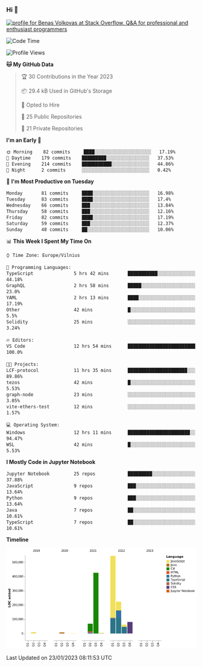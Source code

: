 ### Hi 👋
<a href="https://stackoverflow.com/users/14954249/benas-volkovas"><img src="https://stackoverflow.com/users/flair/14954249.png?theme=dark" width="208" height="58" alt="profile for Benas Volkovas at Stack Overflow, Q&amp;A for professional and enthusiast programmers" title="profile for Benas Volkovas at Stack Overflow, Q&amp;A for professional and enthusiast programmers"></a>

<!--START_SECTION:waka-->
![Code Time](http://img.shields.io/badge/Code%20Time-1%2C223%20hrs%209%20mins-blue)

![Profile Views](http://img.shields.io/badge/Profile%20Views-0-blue)

**🐱 My GitHub Data** 

> 🏆 30 Contributions in the Year 2023
 > 
> 📦 29.4 kB Used in GitHub's Storage 
 > 
> 💼 Opted to Hire
 > 
> 📜 25 Public Repositories 
 > 
> 🔑 21 Private Repositories  
 > 
**I'm an Early 🐤** 

```text
🌞 Morning    82 commits     ████░░░░░░░░░░░░░░░░░░░░░   17.19% 
🌆 Daytime    179 commits    █████████░░░░░░░░░░░░░░░░   37.53% 
🌃 Evening    214 commits    ███████████░░░░░░░░░░░░░░   44.86% 
🌙 Night      2 commits      ░░░░░░░░░░░░░░░░░░░░░░░░░   0.42%

```
📅 **I'm Most Productive on Tuesday** 

```text
Monday       81 commits     ████░░░░░░░░░░░░░░░░░░░░░   16.98% 
Tuesday      83 commits     ████░░░░░░░░░░░░░░░░░░░░░   17.4% 
Wednesday    66 commits     ███░░░░░░░░░░░░░░░░░░░░░░   13.84% 
Thursday     58 commits     ███░░░░░░░░░░░░░░░░░░░░░░   12.16% 
Friday       82 commits     ████░░░░░░░░░░░░░░░░░░░░░   17.19% 
Saturday     59 commits     ███░░░░░░░░░░░░░░░░░░░░░░   12.37% 
Sunday       48 commits     ██░░░░░░░░░░░░░░░░░░░░░░░   10.06%

```


📊 **This Week I Spent My Time On** 

```text
⌚︎ Time Zone: Europe/Vilnius

💬 Programming Languages: 
TypeScript               5 hrs 42 mins       ███████████░░░░░░░░░░░░░░   44.18% 
GraphQL                  2 hrs 58 mins       █████░░░░░░░░░░░░░░░░░░░░   23.0% 
YAML                     2 hrs 13 mins       ████░░░░░░░░░░░░░░░░░░░░░   17.19% 
Other                    42 mins             █░░░░░░░░░░░░░░░░░░░░░░░░   5.5% 
Solidity                 25 mins             ░░░░░░░░░░░░░░░░░░░░░░░░░   3.24%

🔥 Editors: 
VS Code                  12 hrs 54 mins      █████████████████████████   100.0%

🐱‍💻 Projects: 
LCF-protocol             11 hrs 35 mins      ██████████████████████░░░   89.86% 
tezos                    42 mins             █░░░░░░░░░░░░░░░░░░░░░░░░   5.53% 
graph-node               23 mins             ░░░░░░░░░░░░░░░░░░░░░░░░░   3.05% 
vite-ethers-test         12 mins             ░░░░░░░░░░░░░░░░░░░░░░░░░   1.57%

💻 Operating System: 
Windows                  12 hrs 11 mins      ███████████████████████░░   94.47% 
WSL                      42 mins             █░░░░░░░░░░░░░░░░░░░░░░░░   5.53%

```

**I Mostly Code in Jupyter Notebook** 

```text
Jupyter Notebook         25 repos            █████████░░░░░░░░░░░░░░░░   37.88% 
JavaScript               9 repos             ███░░░░░░░░░░░░░░░░░░░░░░   13.64% 
Python                   9 repos             ███░░░░░░░░░░░░░░░░░░░░░░   13.64% 
Java                     7 repos             ██░░░░░░░░░░░░░░░░░░░░░░░   10.61% 
TypeScript               7 repos             ██░░░░░░░░░░░░░░░░░░░░░░░   10.61%

```


**Timeline**

![Chart not found](https://raw.githubusercontent.com/BenasVolkovas/BenasVolkovas/main/charts/bar_graph.png) 


 Last Updated on 23/01/2023 08:11:53 UTC
<!--END_SECTION:waka-->
